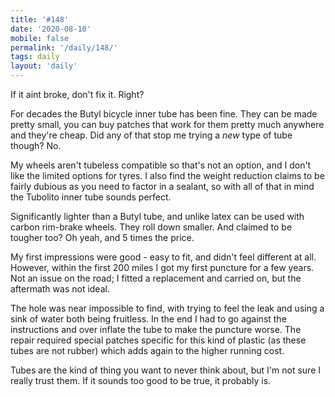 ```yaml
---
title: '#148'
date: '2020-08-10'
mobile: false
permalink: '/daily/148/'
tags: daily
layout: 'daily'
---
```


If it aint broke, don't fix it. Right?

For decades the Butyl bicycle inner tube has been fine. They can be made pretty small, you can buy patches that work for them pretty much anywhere and they're cheap. Did any of that stop me trying a _new_ type of tube though? No.

My wheels aren't tubeless compatible so that's not an option, and I don't like the limited options for tyres. I also find the weight reduction claims to be fairly dubious as you need to factor in a sealant, so with all of that in mind the Tubolito inner tube sounds perfect.

Significantly lighter than a Butyl tube, and unlike latex can be used with carbon rim-brake wheels. They roll down smaller. And claimed to be tougher too? Oh yeah, and 5 times the price.

My first impressions were good - easy to fit, and didn't feel different at all. However, within the first 200 miles I got my first puncture for a few years. Not an issue on the road; I fitted a replacement and carried on, but the aftermath was not ideal.

The hole was near impossible to find, with trying to feel the leak and using a sink of water both being fruitless. In the end I had to go against the instructions and over inflate the tube to make the puncture worse. The repair required special patches specific for this kind of plastic (as these tubes are not rubber) which adds again to the higher running cost.

Tubes are the kind of thing you want to never think about, but I'm not sure I really trust them. If it sounds too good to be true, it probably is.
